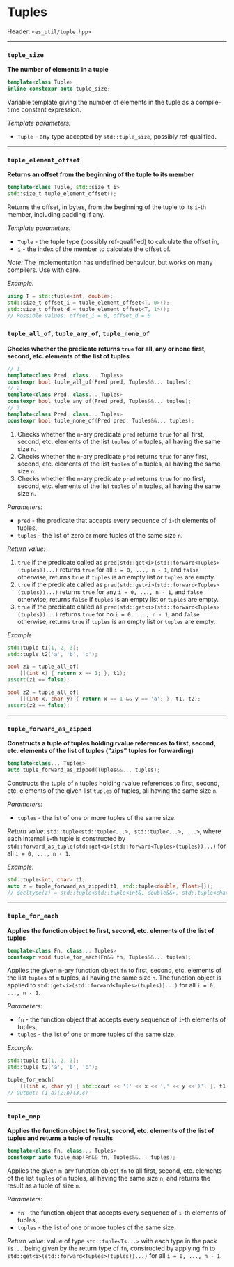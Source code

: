 # Tuples

Header: `<es_util/tuple.hpp>`

---

### `tuple_size`
**The number of elements in a tuple**

```cpp
template<class Tuple>
inline constexpr auto tuple_size;
```

Variable template giving the number of elements in the tuple as a compile-time constant expression.

*Template parameters:*
* `Tuple` - any type accepted by `std::tuple_size`, possibly ref-qualified.

---

### `tuple_element_offset`
**Returns an offset from the beginning of the tuple to its member**

```cpp
template<class Tuple, std::size_t i>
std::size_t tuple_element_offset();
```

Returns the offset, in bytes, from the beginning of the tuple to its `i`-th member, including padding if any.

*Template parameters:*
* `Tuple` - the tuple type (possibly ref-qualified) to calculate the offset in,
* `i` - the index of the member to calculate the offset of.

*Note:*
The implementation has undefined behaviour, but works on many compilers. Use with care.

*Example:*
```cpp
using T = std::tuple<int, double>;
std::size_t offset_i = tuple_element_offset<T, 0>();
std::size_t offset_d = tuple_element_offset<T, 1>();
// Possible values: offset_i = 8, offset_d = 0
```

### `tuple_all_of`, `tuple_any_of`, `tuple_none_of`
**Checks whether the predicate returns `true` for all, any or none first, second, etc. elements of the list of tuples**

```cpp
// 1.
template<class Pred, class... Tuples>
constexpr bool tuple_all_of(Pred pred, Tuples&&... tuples);
// 2.
template<class Pred, class... Tuples>
constexpr bool tuple_any_of(Pred pred, Tuples&&... tuples);
// 3.
template<class Pred, class... Tuples>
constexpr bool tuple_none_of(Pred pred, Tuples&&... tuples);
```

1. Checks whether the `m`-ary predicate `pred` returns `true` for all first, second, etc. elements of the list `tuples` of `m` tuples, all having the same size `n`.
2. Checks whether the `m`-ary predicate `pred` returns `true` for any first, second, etc. elements of the list `tuples` of `m` tuples, all having the same size `n`.
3. Checks whether the `m`-ary predicate `pred` returns `true` for no first, second, etc. elements of the list `tuples` of `m` tuples, all having the same size `n`.

*Parameters:*
* `pred` - the predicate that accepts every sequence of `i`-th elements of tuples,
* `tuples` - the list of zero or more tuples of the same size `n`.

*Return value:*
1. `true` if the predicate called as `pred(std::get<i>(std::forward<Tuples>(tuples))...)` returns `true` for all `i = 0, ..., n - 1`, and `false` otherwise; returns `true` if `tuples` is an empty list or `tuples` are empty.
2. `true` if the predicate called as `pred(std::get<i>(std::forward<Tuples>(tuples))...)` returns `true` for any `i = 0, ..., n - 1`, and `false` otherwise; returns `false` if `tuples` is an empty list or `tuples` are empty.
3. `true` if the predicate called as `pred(std::get<i>(std::forward<Tuples>(tuples))...)` returns `true` for no `i = 0, ..., n - 1`, and `false` otherwise; returns `true` if `tuples` is an empty list or `tuples` are empty.

*Example:*
```cpp
std::tuple t1(1, 2, 3);
std::tuple t2('a', 'b', 'c');

bool z1 = tuple_all_of(
    [](int x) { return x == 1; }, t1);
assert(z1 == false);

bool z2 = tuple_all_of(
    [](int x, char y) { return x == 1 && y == 'a'; }, t1, t2);
assert(z2 == false);
```

---

### `tuple_forward_as_zipped`
**Constructs a tuple of tuples holding rvalue references to first, second, etc. elements of the list of tuples ("zips" tuples for forwarding)**

```cpp
template<class... Tuples>
auto tuple_forward_as_zipped(Tuples&&... tuples);
```
Constructs the tuple of `n` tuples holding rvalue references to first, second, etc. elements of the given list `tuples` of tuples, all having the same size `n`.

*Parameters:*
* `tuples` - the list of one or more tuples of the same size.

*Return value:*
`std::tuple<std::tuple<...>, std::tuple<...>, ...>`, where each internal `i`-th tuple is constructed by `std::forward_as_tuple(std::get<i>(std::forward<Tuples>(tuples))...)` for all `i = 0, ..., n - 1`.

*Example:*
```cpp
std::tuple<int, char> t1;
auto z = tuple_forward_as_zipped(t1, std::tuple<double, float>{});
// decltype(z) = std::tuple<std::tuple<int&, double&&>, std::tuple<char&, float&&>>
```

---

### `tuple_for_each`
**Applies the function object to first, second, etc. elements of the list of tuples**

```cpp
template<class Fn, class... Tuples>
constexpr void tuple_for_each(Fn&& fn, Tuples&&... tuples);
```

Applies the given `m`-ary function object `fn` to first, second, etc. elements of the list `tuples` of `m` tuples, all having the same size `n`. The function object is applied to `std::get<i>(std::forward<Tuples>(tuples))...)` for all `i = 0, ..., n - 1`.

*Parameters:*
* `fn` - the function object that accepts every sequence of `i`-th elements of tuples,
* `tuples` - the list of one or more tuples of the same size.

*Example:*
```cpp
std::tuple t1(1, 2, 3);
std::tuple t2('a', 'b', 'c');

tuple_for_each(
    [](int x, char y) { std::cout << '(' << x << ',' << y <<')'; }, t1, t2);
// Output: (1,a)(2,b)(3,c)
```

---

### `tuple_map`
**Applies the function object to first, second, etc. elements of the list of tuples and returns a tuple of results**

```cpp
template<class Fn, class... Tuples>
constexpr auto tuple_map(Fn&& fn, Tuples&&... tuples);
```

Applies the given `m`-ary function object `fn` to all first, second, etc. elements of the list `tuples` of `m` tuples, all having the same size `n`, and returns the result as a tuple of size `n`.

*Parameters:*
* `fn` - the function object that accepts every sequence of `i`-th elements of tuples,
* `tuples` - the list of one or more tuples of the same size.

*Return value:*
value of type `std::tuple<Ts...>` with each type in the pack `Ts...` being given by the return type of `fn`, constructed by applying `fn` to `std::get<i>(std::forward<Tuples>(tuples))...)` for all `i = 0, ..., n - 1`.
